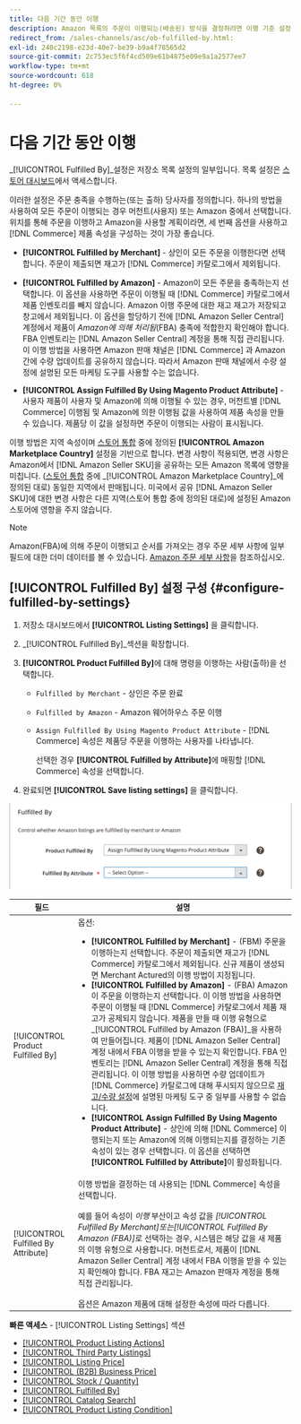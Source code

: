 ```yaml
---
title: 다음 기간 동안 이행
description: Amazon 목록의 주문이 이행되는(배송된) 방식을 결정하려면 이행 기준 설정을 사용하십시오.
redirect_from: /sales-channels/asc/ob-fulfilled-by.html: 
exl-id: 240c2198-e23d-40e7-be39-b9a4f78565d2
source-git-commit: 2c753ec5f6f4cd509e61b4875e09e9a1a2577ee7
workflow-type: tm+mt
source-wordcount: 618
ht-degree: 0%

---
```


# 다음 기간 동안 이행

_[!UICONTROL Fulfilled By]_설정은 저장소 목록 설정의 일부입니다. 목록 설정은 [스토어 대시보드](./amazon-store-dashboard.md)에서 액세스합니다.

이러한 설정은 주문 충족을 수행하는(또는 출하) 당사자를 정의합니다. 하나의 방법을 사용하여 모든 주문이 이행되는 경우 머천트(사용자) 또는 Amazon 중에서 선택합니다. 위치를 통해 주문을 이행하고 Amazon을 사용할 계획이라면, 세 번째 옵션을 사용하고 [!DNL Commerce] 제품 속성을 구성하는 것이 가장 좋습니다.

- **[!UICONTROL Fulfilled by Merchant]** - 상인이 모든 주문을 이행한다면 선택합니다. 주문이 제출되면 재고가 [!DNL Commerce] 카탈로그에서 제외됩니다.

- **[!UICONTROL Fulfilled by Amazon]** - Amazon이 모든 주문을 충족하는지 선택합니다. 이 옵션을 사용하면 주문이 이행될 때 [!DNL Commerce] 카탈로그에서 제품 인벤토리를 빼지 않습니다. Amazon 이행 주문에 대한 재고 재고가 저장되고 창고에서 제외됩니다. 이 옵션을 할당하기 전에 [!DNL Amazon Seller Central] 계정에서 제품이 _Amazon에 의해 처리됨_(FBA) 충족에 적합한지 확인해야 합니다. FBA 인벤토리는 [!DNL Amazon Seller Central] 계정을 통해 직접 관리됩니다. 이 이행 방법을 사용하면 Amazon 판매 채널은 [!DNL Commerce] 과 Amazon 간에 수량 업데이트를 공유하지 않습니다. 따라서 Amazon 판매 채널에서 수량 설정에 설명된 모든 마케팅 도구를 사용할 수는 없습니다.

- **[!UICONTROL Assign Fulfilled By Using Magento Product Attribute]** - 사용자 제품이 사용자 및 Amazon에 의해 이행될 수 있는 경우, 머천트별  [!DNL Commerce] 이행됨 및 Amazon에 의한 이행됨 값을 사용하여 제품 속성을 만들 수 있습니다. 제품당 이 값을 설정하면 주문이 이행되는 사람이 표시됩니다.

이행 방법은 지역 속성이며 [스토어 통합](./store-integration.md) 중에 정의된 **[!UICONTROL Amazon Marketplace Country]** 설정을 기반으로 합니다. 변경 사항이 적용되면, 변경 사항은 Amazon에서 [!DNL Amazon Seller SKU]을 공유하는 모든 Amazon 목록에 영향을 미칩니다. ([스토어 통합](./store-integration.md) 중에 _[!UICONTROL Amazon Marketplace Country]_에 정의된 대로) 동일한 지역에서 판매됩니다. 미국에서 공유 [!DNL Amazon Seller SKU]에 대한 변경 사항은 다른 지역(스토어 통합 중에 정의된 대로)에 설정된 Amazon 스토어에 영향을 주지 않습니다.

>[!NOTE]
>
>Amazon(FBA)에 의해 주문이 이행되고 순서를 가져오는 경우 주문 세부 사항에 일부 필드에 대한 더미 데이터를 볼 수 있습니다. [Amazon 주문 세부 사항](./amazon-order-details.md)을 참조하십시오.

## [!UICONTROL Fulfilled By] 설정 구성 {#configure-fulfilled-by-settings}

1. 저장소 대시보드에서 **[!UICONTROL Listing Settings]** 을 클릭합니다.

1. _[!UICONTROL Fulfilled By]_섹션을 확장합니다.

1. **[!UICONTROL Product Fulfilled By]**&#x200B;에 대해 명령을 이행하는 사람(출하)을 선택합니다.

   - `Fulfilled by Merchant` - 상인은 주문 완료

   - `Fulfilled by Amazon` - Amazon 웨어하우스 주문 이행

   - `Assign Fulfilled By Using Magento Product Attribute` -  [!DNL Commerce] 속성은 제품당 주문을 이행하는 사용자를 나타냅니다.

      선택한 경우 **[!UICONTROL Fulfilled by Attribute]**&#x200B;에 매핑할 [!DNL Commerce] 속성을 선택합니다.

1. 완료되면 **[!UICONTROL Save listing settings]** 을 클릭합니다.

![설정별](assets/amazon-fulfilled-by.png)

| 필드 | 설명 |
|--- |--- |
| [!UICONTROL Product Fulfilled By] | 옵션:<ul><li>**[!UICONTROL Fulfilled by Merchant]** - (FBM) 주문을 이행하는지 선택합니다. 주문이 제출되면 재고가 [!DNL Commerce] 카탈로그에서 제외됩니다. 신규 제품이 생성되면 Merchant Actured의 이행 방법이 지정됩니다.</li><li>**[!UICONTROL Fulfilled by Amazon]** - (FBA) Amazon이 주문을 이행하는지 선택합니다. 이 이행 방법을 사용하면 주문이 이행될 때 [!DNL Commerce] 카탈로그에서 제품 재고가 공제되지 않습니다. 제품을 만들 때 이행 유형으로 _[!UICONTROL Fulfilled by Amazon (FBA)]_을 사용하여 만들어집니다. 제품이 [!DNL Amazon Seller Central] 계정 내에서 FBA 이행을 받을 수 있는지 확인합니다. FBA 인벤토리는 [!DNL Amazon Seller Central] 계정을 통해 직접 관리됩니다. 이 이행 방법을 사용하면 수량 업데이트가 [!DNL Commerce] 카탈로그에 대해 푸시되지 않으므로 [재고/수량 설정](./stock-quantity.md)에 설명된 마케팅 도구 중 일부를 사용할 수 없습니다.</li><li>**[!UICONTROL Assign Fulfilled By Using Magento Product Attribute]** - 상인에 의해  [!DNL Commerce] 이행되는지 또는 Amazon에 의해 이행되는지를 결정하는 기존 속성이 있는 경우 선택합니다. 이 옵션을 선택하면 **[!UICONTROL Fulfilled by Attribute]**&#x200B;이 활성화됩니다.</li></ul> |
| [!UICONTROL Fulfilled By Attribute] | 이행 방법을 결정하는 데 사용되는 [!DNL Commerce] 속성을 선택합니다.<br><br>예를 들어 속성이  _이행_ 부산이고 속성 값을  _[!UICONTROL Fulfilled By Merchant]_또는_[!UICONTROL Fulfilled By Amazon (FBA)]_&#x200B;로 선택하는 경우, 시스템은 해당 값을 새 제품의 이행 유형으로 사용합니다. 머천트로서, 제품이 [!DNL Amazon Seller Central] 계정 내에서 FBA 이행을 받을 수 있는지 확인해야 합니다. FBA 재고는 Amazon 판매자 계정을 통해 직접 관리됩니다.<br><br>옵션은 Amazon 제품에 대해 설정한 속성에 따라 다릅니다. |

**빠른 액세스**  -  [!UICONTROL Listing Settings] 섹션

- [[!UICONTROL Product Listing Actions]](./product-listing-actions.md)
- [[!UICONTROL Third Party Listings]](./third-party-listing-settings.md)
- [[!UICONTROL Listing Price]](./listing-price.md)
- [[!UICONTROL (B2B) Business Price]](./business-pricing.md)
- [[!UICONTROL Stock / Quantity]](./stock-quantity.md)
- [[!UICONTROL Fulfilled By]](./fulfilled-by.md)
- [[!UICONTROL Catalog Search]](./catalog-search.md)
- [[!UICONTROL Product Listing Condition]](./product-listing-condition.md)
